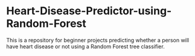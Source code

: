 # Heart-Disease-Predictor-using-Random-Forest
This is a repository for beginner projects predicting whether a person will have heart disease or not using a Random Forest tree classifier.
